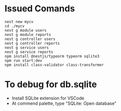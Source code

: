 # Issued Comands
```
nest new mycv
cd ./mycv
nest g module users
nest g module reports
nest g controller users
nest g controller reports
nest g service users
nest g service reports
npm install @nestjs/typeorm typeorm sqlite3
npm run start:dev
npm install class-validator class-transformer
```

# To debug for db.sqlite
- Install SQLite extension for VSCode
- At commend palette, type "SQLite: Open database"
